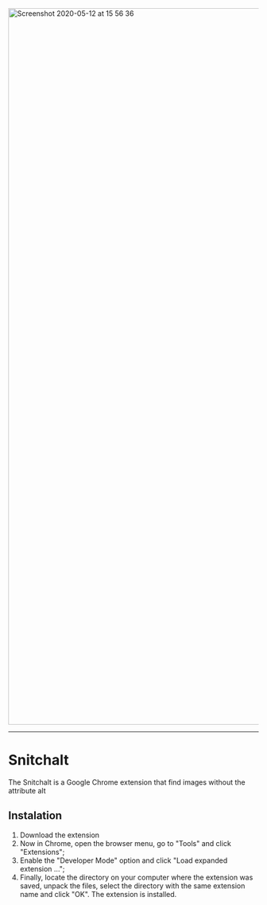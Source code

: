<img width="1439" alt="Screenshot 2020-05-12 at 15 56 36" src="https://user-images.githubusercontent.com/6127099/81734801-78a8e400-946a-11ea-9d3c-8e16e2fc0540.png">

<hr>

<h1>Snitchalt</h1>
<p>The Snitchalt is a Google Chrome extension that find images without the attribute alt</p>


<h2>Instalation</h2>
<ol>
  <li>Download the extension</li>
  <li>Now in Chrome, open the browser menu, go to "Tools" and click "Extensions";</li>
  <li>Enable the "Developer Mode" option and click "Load expanded extension ...";</li>
  <li> Finally, locate the directory on your computer where the extension was saved, unpack the files, select the directory with the same extension name and click "OK". The extension is installed.</li>
</ol>

